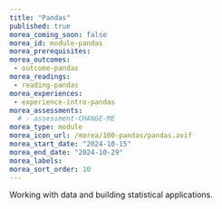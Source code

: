 ```yaml
---
title: "Pandas"
published: true
morea_coming_soon: false
morea_id: module-pandas
morea_prerequisites:
morea_outcomes:
 - outcome-pandas
morea_readings:
 - reading-pandas
morea_experiences:
 - experience-intro-pandas
morea_assessments:
  # - assessment-CHANGE-ME
morea_type: module
morea_icon_url: /morea/100-pandas/pandas.avif
morea_start_date: "2024-10-15"
morea_end_date: "2024-10-29"
morea_labels:
morea_sort_order: 10
---
```


Working with data and building statistical applications.
